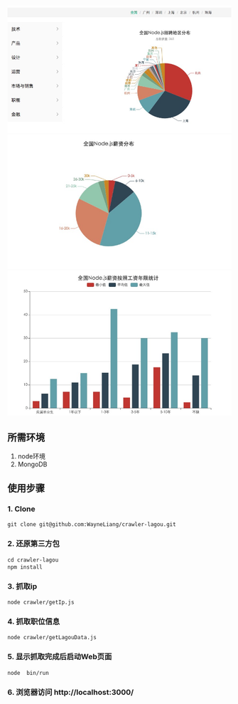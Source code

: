  ![image](https://github.com/WayneLiang/crawler-lagou/blob/master/public/images/node_city.jpeg)
 ![image](https://github.com/WayneLiang/crawler-lagou/blob/master/public/images/node_salary.jpeg)
 ![image](https://github.com/WayneLiang/crawler-lagou/blob/master/public/images/node_workyear.jpeg)
 

## 所需环境
1. node环境
2. MongoDB

## 使用步骤
### 1. Clone
```
git clone git@github.com:WayneLiang/crawler-lagou.git
```
### 2. 还原第三方包
```
cd crawler-lagou
npm install 
```
### 3. 抓取ip
```
node crawler/getIp.js 
```
### 4. 抓取职位信息
```
node crawler/getLagouData.js
```
### 5. 显示抓取完成后启动Web页面
```
node  bin/run
```
### 6. 浏览器访问 http://localhost:3000/